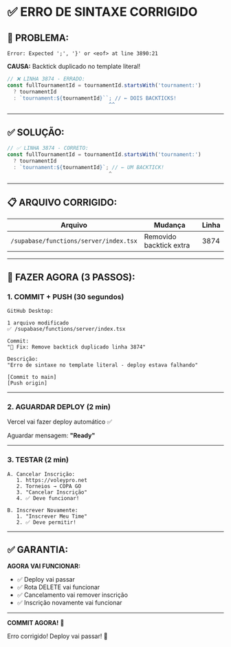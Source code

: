 # ✅ ERRO DE SINTAXE CORRIGIDO

## 🐛 PROBLEMA:

```
Error: Expected ';', '}' or <eof> at line 3890:21
```

**CAUSA:**
Backtick duplicado no template literal!

```typescript
// ❌ LINHA 3874 - ERRADO:
const fullTournamentId = tournamentId.startsWith('tournament:') 
  ? tournamentId 
  : `tournament:${tournamentId}``; // ← DOIS BACKTICKS!
                                 ^^
```

---

## ✅ SOLUÇÃO:

```typescript
// ✅ LINHA 3874 - CORRETO:
const fullTournamentId = tournamentId.startsWith('tournament:') 
  ? tournamentId 
  : `tournament:${tournamentId}`; // ← UM BACKTICK!
                                 ^
```

---

## 📋 ARQUIVO CORRIGIDO:

| Arquivo | Mudança | Linha |
|---------|---------|-------|
| `/supabase/functions/server/index.tsx` | Removido backtick extra | 3874 |

---

## 🚀 FAZER AGORA (3 PASSOS):

### **1. COMMIT + PUSH** (30 segundos)

```
GitHub Desktop:

1 arquivo modificado
✅ /supabase/functions/server/index.tsx

Commit:
"🔧 Fix: Remove backtick duplicado linha 3874"

Descrição:
"Erro de sintaxe no template literal - deploy estava falhando"

[Commit to main]
[Push origin]
```

---

### **2. AGUARDAR DEPLOY** (2 min)

Vercel vai fazer deploy automático ✅

Aguardar mensagem: **"Ready"**

---

### **3. TESTAR** (2 min)

```
A. Cancelar Inscrição:
   1. https://voleypro.net
   2. Torneios → COPA GO
   3. "Cancelar Inscrição"
   4. ✅ Deve funcionar!

B. Inscrever Novamente:
   1. "Inscrever Meu Time"
   2. ✅ Deve permitir!
```

---

## ✅ GARANTIA:

**AGORA VAI FUNCIONAR:**
- ✅ Deploy vai passar
- ✅ Rota DELETE vai funcionar
- ✅ Cancelamento vai remover inscrição
- ✅ Inscrição novamente vai funcionar

---

**COMMIT AGORA!** 🚀

Erro corrigido! Deploy vai passar! 💪
